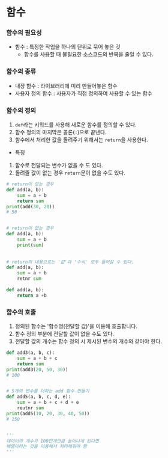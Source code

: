 # 함수

### 함수의 필요성

- 함수 : 특정한 작업을 하나의 단위로 묶어 놓은 것
  - 함수를 사용할 때 불필요한 소스코드의 반복을 줄일 수 있다.



### 함수의 종류

- 내장 함수 : 라이브러리에 미리 만들어놓은 함수
- 사용자 정의 함수 : 사용자가 직접 정의하여 사용할 수 있는 함수



### 함수의 정의

1. `def`라는 키워드를 사용해 새로운 함수를 정의할 수 있다.
2. 함수 정의의 마지막은 콜론(`:`)으로 끝낸다.
3. 함수에서 처리한 값을 돌려주기 위해서는 `return`을 사용한다.



- 특징

1. 함수로 전달되는 변수가 없을 수 도 있다.
2. 돌려줄 값이 없는 경우 `return`문이 없을 수도 있다.



```python
# return이 있는 경우
def add(a, b):
    sum = a + b
    return sum
print(add(30, 20))
# 50


# return이 없는 경우
def add(a, b):
    sum = a + b
    print(sum)
    
    
# return의 내용으로는 '값'과 '수식' 모두 들어갈 수 있다.
def add(a, b):
    sum = a + b
    retnr sum
    
def add(a, b):
    return a +b
```



### 함수의 호출

1.  정의된 함수는 '함수명(전달할 값)'을 이용해 호출합니다.
2.  함수 정의 부분에 전달할 값이 없을 수도 있다.
3. 전달할 값의 개수는 함수 정의 시 제시된 변수의 개수와 같아야 한다.

```python
def add3(a, b, c):
    sum = a + b + c
    return sum
print(add3(20, 50, 30))
# 100


# 5개의 변수를 더하는 add 함수 만들기
def add5(a, b, c, d, e):
    sum = a + b + c + d + e
    reutnr sum
print(add5(10, 20, 30, 40, 50))
# 150


'''
데이터의 개수가 100만개만큼 늘어나게 된다면
배열이라는 것을 이용해서 처리해줘야 함
'''
```

